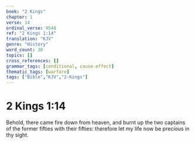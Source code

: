 ```yaml
---
book: "2 Kings"
chapter: 1
verse: 14
ordinal_verse: 9548
ref: "2 Kings 1:14"
translation: "KJV"
genre: "History"
word_count: 30
topics: []
cross_references: []
grammar_tags: [conditional, cause-effect]
thematic_tags: [warfare]
tags: ["Bible","KJV","2-Kings"]
---
```


# 2 Kings 1:14

Behold, there came fire down from heaven, and burnt up the two captains of the former fifties with their fifties: therefore let my life now be precious in thy sight.
